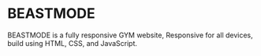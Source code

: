# BEASTMODE
BEASTMODE is a fully responsive GYM website, Responsive for all devices, build using HTML, CSS, and JavaScript.
